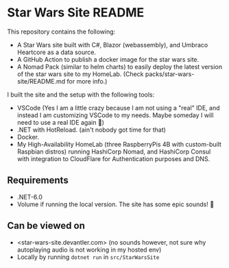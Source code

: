 # Star Wars Site README

This repository contains the following:

- A Star Wars site built with C#, Blazor (webassembly), and Umbraco Heartcore as a data source.
- A GitHub Action to publish a docker image for the star wars site.
- A Nomad Pack (similar to helm charts) to easily deploy the latest version of the star wars site to my HomeLab. (Check packs/star-wars-site/README.md for more info.)

I built the site and the setup with the following tools:

- VSCode (Yes I am a little crazy because I am not using a "real" IDE, and instead I am customizing VSCode to my needs. Maybe someday I will need to use a real IDE again 👀)
- .NET with HotReload. (ain't nobody got time for that)
- Docker.
- My High-Availability HomeLab (three RaspberryPis 4B with custom-built Raspbian distros) running HashiCorp Nomad, and HashiCorp Consul with integration to CloudFlare for Authentication purposes and DNS.


## Requirements

- .NET-6.0
- Volume if running the local version. The site has some epic sounds! 🤩

## Can be viewed on

- <star-wars-site.devantler.com> (no sounds however, not sure why autoplaying audio is not working in my hosted env)
- Locally by running `dotnet run` in `src/StarWarsSite`
